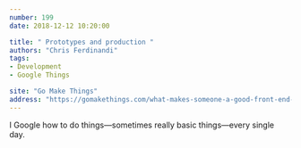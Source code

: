 ```yaml
---
number: 199
date: 2018-12-12 10:20:00

title: " Prototypes and production "
authors: "Chris Ferdinandi"
tags:
- Development
- Google Things

site: "Go Make Things"
address: "https://gomakethings.com/what-makes-someone-a-good-front-end-developer/"
---
```


I Google how to do things—sometimes really basic things—every single day.
